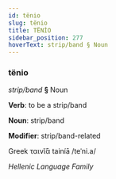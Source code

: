 ```yaml
---
id: tënio
slug: tënio
title: TËNİO
sidebar_position: 277
hoverText: strip/band § Noun
---
```


### tënio

*strip/band* **§** Noun

**Verb**: to be a strip/band

**Noun**: strip/band

**Modifier**: strip/band-related

Greek ταινῐ́ᾱ tainíā /teˈni.a/

*Hellenic Language Family*